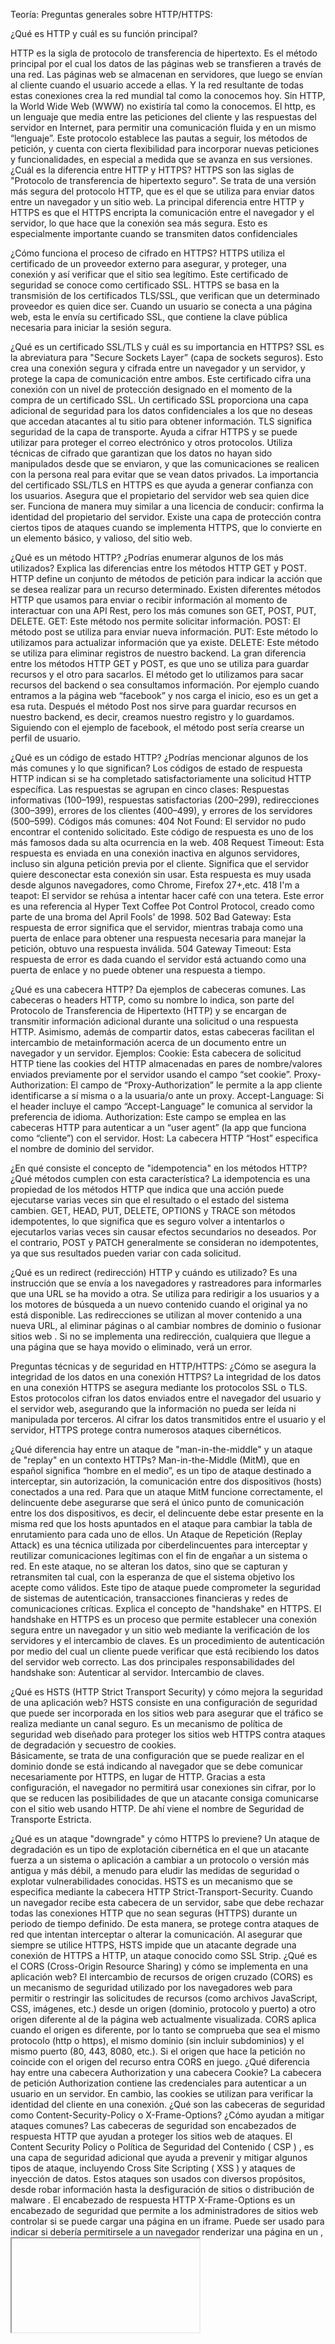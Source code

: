 Teoría:
Preguntas generales sobre HTTP/HTTPS:

¿Qué es HTTP y cuál es su función principal?

HTTP es la sigla de protocolo de transferencia de hipertexto. Es el método principal por el cual los datos de las páginas web se transfieren a través de una red. Las páginas web se almacenan en servidores, que luego se envían al cliente cuando el usuario accede a ellas.
Y la red resultante de todas estas conexiones crea la red mundial tal como la conocemos hoy. Sin HTTP, la World Wide Web (WWW) no existiría tal como la conocemos.
El http, es un lenguaje que media entre las peticiones del cliente y las respuestas del servidor en  Internet, para permitir una comunicación fluida y en un mismo “lenguaje”. Este protocolo establece las pautas a seguir, los métodos de petición,  y cuenta con cierta flexibilidad para incorporar nuevas peticiones y funcionalidades, en especial a medida que se avanza en sus versiones.
¿Cuál es la diferencia entre HTTP y HTTPS?
HTTPS son las siglas de "Protocolo de transferencia de hipertexto seguro". Se trata de una versión más segura del protocolo HTTP, que es el que se utiliza para enviar datos entre un navegador y un sitio web. 
La principal diferencia entre HTTP y HTTPS es que el HTTPS encripta la comunicación entre el navegador y el servidor, lo que hace que la conexión sea más segura. Esto es especialmente importante cuando se transmiten datos confidenciales

¿Cómo funciona el proceso de cifrado en HTTPS?
HTTPS utiliza el certificado de un proveedor externo para asegurar, y proteger, una conexión y así verificar que el sitio sea legítimo. Este certificado de seguridad se conoce como certificado SSL.
HTTPS se basa en la transmisión de los certificados TLS/SSL, que verifican que un determinado proveedor es quien dice ser. Cuando un usuario se conecta a una página web, esta le envía su certificado SSL, que contiene la clave pública necesaria para iniciar la sesión segura.

¿Qué es un certificado SSL/TLS y cuál es su importancia en HTTPS?
SSL es la abreviatura para "Secure Sockets Layer” (capa de sockets seguros). Esto crea una conexión segura y cifrada entre un navegador y un servidor, y protege la capa de comunicación entre ambos. Este certificado cifra una conexión con un nivel de protección designado en el momento de la compra de un certificado SSL. 
Un certificado SSL proporciona una capa adicional de seguridad para los datos confidenciales a los que no deseas que accedan atacantes al tu sitio para obtener información.
TLS significa seguridad de la capa de transporte. Ayuda a cifrar HTTPS y se puede utilizar para proteger el correo electrónico y otros protocolos. Utiliza técnicas de cifrado que garantizan que los datos no hayan sido manipulados desde que se enviaron, y que las comunicaciones se realicen con la persona real para evitar que se vean datos privados.
La importancia del certificado SSL/TLS en HTTPS es que ayuda a generar confianza con los usuarios. Asegura que el propietario del servidor web sea quien dice ser. Funciona de manera muy similar a una licencia de conducir: confirma la identidad del propietario del servidor.
Existe una capa de protección contra ciertos tipos de ataques cuando se implementa HTTPS, que lo convierte en un elemento básico, y valioso, del sitio web.

¿Qué es un método HTTP? ¿Podrías enumerar algunos de los más utilizados?
Explica las diferencias entre los métodos HTTP GET y POST.
HTTP define un conjunto de métodos de petición para indicar la acción que se desea realizar para un recurso determinado. Existen diferentes métodos HTTP que usamos para enviar o recibir información al momento de interactuar con una API Rest, pero los más comunes son GET, POST, PUT, DELETE.
GET: Este método nos permite solicitar información.
POST: El método post se utiliza para enviar nueva información.
PUT:  Este método lo utilizamos para actualizar información que ya existe.
DELETE: Este método se utiliza  para eliminar registros de nuestro backend.
La gran diferencia entre los métodos HTTP GET y POST, es que uno se utiliza para guardar recursos y el otro para sacarlos.
El método get lo utilizamos para sacar recursos del backend o sea consultamos información. Por ejemplo cuando entramos a la página web “facebook” y nos carga el inicio, eso es un get a esa ruta.
Después el método Post nos sirve para guardar recursos en nuestro backend, es decir, creamos nuestro registro y lo guardamos. Siguiendo con el ejemplo de facebook, el método post sería crearse un perfil de usuario. 

¿Qué es un código de estado HTTP? ¿Podrías mencionar algunos de los más comunes y lo que significan?
Los códigos de estado de respuesta HTTP indican si se ha completado satisfactoriamente una solicitud HTTP específica. Las respuestas se agrupan en cinco clases:
Respuestas informativas (100–199), respuestas satisfactorias (200–299), redirecciones (300–399), errores de los clientes (400–499), y errores de los servidores (500–599).
Códigos más comunes:
404 Not Found: El servidor no pudo encontrar el contenido solicitado. Este código de respuesta es uno de los más famosos dada su alta ocurrencia en la web.
408 Request Timeout: Esta respuesta es enviada en una conexión inactiva en algunos servidores, incluso sin alguna petición previa por el cliente. Significa que el servidor quiere desconectar esta conexión sin usar. Esta respuesta es muy usada desde algunos navegadores, como Chrome, Firefox 27+,etc.
418 I'm a teapot: El servidor se rehúsa a intentar hacer café con una tetera. Este error es una referencia al Hyper Text Coffee Pot Control Protocol, creado como parte de una broma del April Fools' de 1998.
502 Bad Gateway: Esta respuesta de error significa que el servidor, mientras trabaja como una puerta de enlace para obtener una respuesta necesaria para manejar la petición, obtuvo una respuesta inválida.
504 Gateway Timeout: Esta respuesta de error es dada cuando el servidor está actuando como una puerta de enlace y no puede obtener una respuesta a tiempo.


¿Qué es una cabecera HTTP? Da ejemplos de cabeceras comunes.
Las cabeceras o headers HTTP, como su nombre lo indica, son parte del Protocolo de Transferencia de Hipertexto (HTTP) y se encargan de transmitir información adicional durante una solicitud o una respuesta HTTP.
Asimismo, además de compartir datos, estas cabeceras facilitan el intercambio de metainformación acerca de un documento entre un navegador y un servidor.
Ejemplos:
Cookie: Esta cabecera de solicitud HTTP tiene las cookies del HTTP almacenadas en pares de nombre/valores enviados previamente por el servidor usando el campo “set cookie”.
Proxy-Authorization: El campo de “Proxy-Authorization” le permite a la app cliente identificarse a sí misma o a la usuaria/o ante un proxy.
Accept-Language: Si el header incluye el campo “Accept-Language” le comunica al servidor la preferencia de idioma.
Authorization: Este campo se emplea en las cabeceras HTTP para autenticar a un “user agent” (la app que funciona como “cliente”) con el servidor. 
Host: La cabecera HTTP “Host” especifica el nombre de dominio del servidor. 

¿En qué consiste el concepto de "idempotencia" en los métodos HTTP? ¿Qué métodos
cumplen con esta característica?
La idempotencia es una propiedad de los métodos HTTP que indica que una acción puede ejecutarse varias veces sin que el resultado o el estado del sistema cambien.
GET, HEAD, PUT, DELETE, OPTIONS y TRACE son métodos idempotentes, lo que significa que es seguro volver a intentarlos o ejecutarlos varias veces sin causar efectos secundarios no deseados. Por el contrario, POST y PATCH generalmente se consideran no idempotentes, ya que sus resultados pueden variar con cada solicitud.

¿Qué es un redirect (redirección) HTTP y cuándo es utilizado?
Es una instrucción que se envía a los navegadores y rastreadores para informarles que una URL se ha movido a otra. Se utiliza para redirigir a los usuarios y a los motores de búsqueda a un nuevo contenido cuando el original ya no está disponible.
Las redirecciones se utilizan al mover contenido a una nueva URL, al eliminar páginas o al cambiar nombres de dominio o fusionar sitios web .
Si no se implementa una redirección, cualquiera que llegue a una página que se haya movido o eliminado, verá un error.

Preguntas técnicas y de seguridad en HTTP/HTTPS:
¿Cómo se asegura la integridad de los datos en una conexión HTTPS?
La integridad de los datos en una conexión HTTPS se asegura mediante los protocolos SSL o TLS. Estos protocolos cifran los datos enviados entre el navegador del usuario y el servidor web, asegurando que la información no pueda ser leída ni manipulada por terceros.
Al cifrar los datos transmitidos entre el usuario y el servidor, HTTPS protege contra numerosos ataques cibernéticos.

¿Qué diferencia hay entre un ataque de "man-in-the-middle" y un ataque de "replay" en un contexto HTTPs?
Man-in-the-Middle (MitM), que en español significa “hombre en el medio”, es un tipo de ataque destinado a interceptar, sin autorización, la comunicación entre dos dispositivos (hosts) conectados a una red.
Para que un ataque MitM funcione correctamente, el delincuente debe asegurarse que será el único punto de comunicación entre los dos dispositivos, es decir, el delincuente debe estar presente en la misma red que los hosts apuntados en el ataque para cambiar la tabla de enrutamiento para cada uno de ellos.
Un Ataque de Repetición (Replay Attack) es una técnica utilizada por ciberdelincuentes para interceptar y reutilizar comunicaciones legítimas con el fin de engañar a un sistema o red. En este ataque, no se alteran los datos, sino que se capturan y retransmiten tal cual, con la esperanza de que el sistema objetivo los acepte como válidos. Este tipo de ataque puede comprometer la seguridad de sistemas de autenticación, transacciones financieras y redes de comunicaciones críticas.
Explica el concepto de "handshake" en HTTPS.
El handshake en HTTPS es un proceso que permite establecer una conexión segura entre un navegador y un sitio web mediante la verificación de los servidores y el intercambio de claves.
Es un procedimiento de autenticación por medio del cual un cliente puede verificar que está recibiendo los datos del servidor web correcto. Las dos principales responsabilidades del handshake son:
Autenticar al servidor.
Intercambio de claves.

¿Qué es HSTS (HTTP Strict Transport Security) y cómo mejora la seguridad de una
aplicación web?
HSTS  consiste en una configuración de seguridad que puede ser incorporada en los sitios web para asegurar que el tráfico se realiza mediante un canal seguro.
Es un mecanismo de política de seguridad web diseñado para proteger los sitios web HTTPS contra ataques de degradación y secuestro de cookies.	
Básicamente, se trata de una configuración que se puede realizar en el dominio donde se está indicando al navegador que se debe comunicar necesariamente por HTTPS, en lugar de HTTP.
Gracias a esta configuración, el navegador no permitirá usar conexiones sin cifrar, por lo que se reducen las posibilidades de que un atacante consiga comunicarse con el sitio web usando HTTP. De ahí viene el nombre de Seguridad de Transporte Estricta.
	
¿Qué es un ataque "downgrade" y cómo HTTPS lo previene?
Un ataque de degradación es un tipo de explotación cibernética en el que un atacante fuerza a un sistema o aplicación a cambiar a un protocolo o versión más antigua y más débil, a menudo para eludir las medidas de seguridad o explotar vulnerabilidades conocidas.
HSTS es un mecanismo que se especifica mediante la cabecera HTTP Strict-Transport-Security. Cuando un navegador recibe esta cabecera de un servidor, sabe que debe rechazar todas las conexiones HTTP que no sean seguras (HTTPS) durante un periodo de tiempo definido. De esta manera, se protege contra ataques de red que intentan interceptar o alterar la comunicación.
Al asegurar que siempre se utilice HTTPS, HSTS impide que un atacante degrade una conexión de HTTPS a HTTP, un ataque conocido como SSL Strip.
¿Qué es el CORS (Cross-Origin Resource Sharing) y cómo se implementa en una
aplicación web?
El intercambio de recursos de origen cruzado (CORS) es un mecanismo de seguridad utilizado por los navegadores web para permitir o restringir las solicitudes de recursos (como archivos JavaScript, CSS, imágenes, etc.) desde un origen (dominio, protocolo y puerto) a otro origen diferente al de la página web actualmente visualizada.
CORS aplica cuando el origen es diferente, por lo tanto se comprueba que sea el mismo protocolo (http o https), el mismo dominio (sin incluir subdominios) y el mismo puerto (80, 443, 8080, etc.). Si el origen que hace la petición no coincide con el origen del recurso entra CORS en juego.
¿Qué diferencia hay entre una cabecera Authorization y una cabecera Cookie?
 La cabecera de petición Authorization contiene las credenciales para autenticar a un usuario en un servidor. En cambio, las cookies se utilizan para verificar la identidad del cliente en una conexión.
¿Qué son las cabeceras de seguridad como Content-Security-Policy o X-Frame-Options?
¿Cómo ayudan a mitigar ataques comunes?
Las cabeceras de seguridad son encabezados de respuesta HTTP que ayudan a proteger los sitios web de ataques.
 El Content Security Policy o Política de Seguridad del Contenido  ( CSP ) , es una capa de seguridad adicional que ayuda a prevenir y mitigar algunos tipos de ataque, incluyendo Cross Site Scripting ( XSS ) y ataques de inyección de datos. Estos ataques son usados con diversos propósitos, desde robar información hasta la desfiguración de sitios o distribución de malware .
El encabezado de respuesta HTTP X-Frame-Options es un encabezado de seguridad que permite a los administradores de sitios web controlar si se puede cargar una página en un iframe. Puede ser usado para indicar si debería permitirsele a un navegador renderizar una página en un <frame>, <iframe>, <embed> u <object>. Las páginas web pueden usarlo para evitar ataques de clickjacking, asegurándose de que su contenido no es embebido en otros sitios.

¿Cuáles son las diferencias entre HTTP/1.1, HTTP/2 y HTTP/3?
HTTP/1.1 es la versión original del protocolo HTTP, publicada entre 1996 y 1997. HTTP/2 y HTTP/3 son versiones actualizadas que buscan mejorar la eficiencia del sistema de transferencia de datos.
Sus principales diferencias son:
Velocidad: HTTP/3 es más rápido que HTTP/2 y HTTP/1.1. 
Seguridad: HTTP/3 es más seguro que HTTP/1.1 y HTTP/2. 
Soporte: HTTP/3 tiene menos soporte que HTTP/1.1 y HTTP/2. 
Protocolo de transporte: HTTP/3 utiliza QUIC (Quick UDP Internet Connections) en lugar del TCP (Protocolo de Control de Transmisión) que usan HTTP/1.1 y HTTP/2. 
Multiplexación: HTTP/2 permite enviar múltiples solicitudes y respuestas simultáneamente, mientras que HTTP/1.1 las carga una a una. 
Compresión: HTTP/2 utiliza la compresión HPACK para reducir el tamaño de los encabezados. 
Server push: HTTP/2 permite que el servidor envíe contenido al cliente antes de que este lo solicite. 

¿Qué es un "keep-alive" en HTTP y cómo mejora el rendimiento de las aplicaciones? 
Una conexión persistente es aquella la cual permanece abierta por un periodo, y puede ser reutilizada por varias peticiones de datos, ahorrando así la necesidad de efectuar nuevas sincronizaciones a nivel de TCP, de esta manera se puede usar más eficazmente el protocolo TCP. Esta conexión no estará abierta permanentemente, si la conexión no se usa, se cerrará después de un tiempo determinado (un servidor puede usar la cabecera Keep-Alive para definir el tiempo mínimo que la conexión debería estar abierta).
Keep-Alive Controla el tiempo durante el cual una conexión persistente debe permanecer abierta. Es un concepto que permite que una sola conexión TCP se envíe y reciba múltiples solicitudes HTTP/respuestas, en lugar de abrir una nueva conexión para cada par de solicitud/respuesta.





Preguntas de implementación práctica:
¿Cómo manejarías la autenticación en una API basada en HTTP/HTTPS? ¿Qué métodos
conoces (Basic, OAuth, JWT, etc.)?
Esquemas de autenticación HTTP (Básico y Bearer)
Autenticación básica HTTP:
Los consumidores de API envían solicitudes de API con un nombre de usuario y una contraseña en un encabezado HTTP. Luego, los proveedores de API validan las credenciales para autenticar a los usuarios de API. Este método simple de autenticación de API carece de seguridad, ya que las solicitudes de API se pueden interceptar fácilmente.
Autenticación Bearer HTTP:
Los consumidores de API envían solicitudes de API con un token de acceso a la API único en un encabezado HTTP. Luego, los proveedores de API validan el token de acceso a la API para autenticar a los usuarios de la API. Este método de autenticación de API es más seguro que el básico, ya que las solicitudes de API no se pueden interceptar fácilmente.
Los métodos más conocidos que escuche son las claves API, OAuth 2.0, esquemas de autenticación HTTP y la autenticación mediante token web JSON (JWT).

¿Qué es un proxy inverso (reverse proxy) y cómo se utiliza en entornos HTTP/HTTPS?
Un proxy inverso es un servidor que se sitúa delante de los servidores web y reenvía las solicitudes del cliente (por ejemplo, el navegador web) a esos servidores web. Los proxies inversos suelen implementarse para ayudar a aumentar la seguridad, el rendimiento y la fiabilidad.
¿Cómo implementarías una redirección automática de HTTP a HTTPS en un servidor?
Se puede implementar de varias formas:
Configurar el protocolo TLS/SSL en el servidor web o de aplicaciones. 
Redirigir a los visitantes a la versión segura (HTTPS) del sitio. 
Agregar código personalizado para forzar la redirección.
¿Cómo mitigarías un ataque de denegación de servicio (DDoS) en un servidor HTTP?
Para mitigar los ataques DDoS, las empresas pueden implementar diversas estrategias. Una de ellas es el uso de servicios de mitigación de DDoS, que pueden filtrar el tráfico malicioso antes de que llegue a la red de la empresa. Esto a menudo se hace a través de la distribución de la carga de tráfico a través de múltiples servidores.							Otra estrategia es la planificación de contingencia y la redundancia de red. Esto puede incluir tener servidores de reserva o rutas de red alternativas para asegurar que los servicios puedan seguir funcionando en caso de un ataque.

También hay métodos como:
Redireccionamiento								
Agujeros negros							
Hundimiento									
Depuración									
Detección de bots

¿Qué problemas podrías enfrentar al trabajar con APIs que dependen de HTTP, y cómo los resolverías?
El uso de HTTP en lugar de HTTPS:  La forma más sencilla de evitar estos problemas comunes de API es crear la API con puntos finales HTTPS. Si no se utiliza un punto final HTTPS, es muy probable que surjan problemas con la API en el futuro.
Uso del método HTTP incorrecto: Si una API puede reconocer la ruta pero puede decir que estás usando el método incorrecto, a menudo se mostrará un error 405 No permitido. Cuando tu llamada a la API devuelve un error, deberías poder volver a verificar la documentación para asegurarte de que estás usando el método HTTP correcto.

¿Qué es un cliente HTTP? Mencionar la diferencia entre los clientes POSTMAN y CURL
Un cliente HTTP es una aplicación que envía solicitudes HTTP a un servidor HTTP.  Se le dice cliente HTTP porque es un cliente que accede a servidores HTTP.
CURL y Postman son dos herramientas ampliamente utilizadas para interactuar con las API, cada una con propósitos distintos y con características únicas. Si bien ambas pueden enviar solicitudes y gestionar respuestas de servidores web, se adaptan a diferentes preferencias de usuario y requisitos técnicos.
CURL es conveniente utilizar para estos casos:
 Scripting y automatización
Aplicaciones del lado del servidor
Soluciones Ligeras
y POSTMAN usarla cuando:
Desarrollo de API
Colaboración en equipo
Prueba de escenarios complejos





Preguntas de GIT
¿Qué es GIT y para qué se utiliza en desarrollo de software?
Es un sistema de control de versiones. Esta herramienta nos permite tener el historial completo de todo el código que hemos desarrollado y registra los cambios de un proyecto.

¿Cuál es la diferencia entre un repositorio local y un repositorio remoto en GIT?
La diferencia es el lugar donde se alojan. Un repositorio remoto se aloja en un servidor remoto (puede estar en Internet o en un servidor externo; incluso puede ser el mismo equipo en una ruta diferente) y se comparte entre varios miembros del equipo. Un repositorio local se aloja en un equipo local para un usuario individual, y es un contenedor de archivos donde se almacena una copia de un proyecto, sus versiones y un registro de cambios.
¿Cómo se crea un nuevo repositorio en GIT y cuál es el comando para inicializarlo?
Para crear un nuevo repositorio utilizamos el comando Git init . 
Explica la diferencia entre los comandos git commit y git push.
git push es un comando que sube los cambios hechos en tu ambiente de trabajo a una rama de trabajo tuya o de tu equipo remota. Commit identifica los cambios hechos en dicho ambiente de trabajo. Si no haces un push de tus cambios, estos jamás se verán reflejados en tu repositorio remoto.											      A nivel de trabajo git push trabaja a nivel de repositorio, es decir con tu repositorio remoto, mientras que git commit trabaja en tu repositorio local
¿Qué es un "branch" en GIT y para qué se utilizan las ramas en el desarrollo de software?
Branch son las ramificaciones o nuevos caminos que toma el proyecto. Estas se utilizan en el desarrollo de software para muchas cosas ya que  son copias del proyecto, pero separadas en la cual trabajas de forma aislada y colaborativa sin dañarlo.
¿Qué significa hacer un "merge" en GIT y cuáles son los posibles conflictos que pueden
surgir durante un merge?
Merge es un comando que nos permite fusionar una o más ramas a la rama master. 
Al fusionar se pueden generar conflictos , estos ocurren cuando se hacen cambios contrapuestos en la misma línea de un archivo o cuando una persona edita un archivo y otra persona borra el mismo archivo.
Describe el concepto de "branching model" en GIT y menciona algunos modelos comunes (por ejemplo, Git Flow, GitHub Flow).
El branching model de Git es una estrategia que usan los equipos de desarrollo para gestionar y hacer seguimiento de los cambios en el código. Proporciona una estructura organizada para el trabajo colaborativo de varios desarrolladores en una base de código compartida.
Ejemplos de modelos comunes:
GitFlow: Define dos tipos de ramas: principales y auxiliares. Las principales son la rama Master y la rama Develop, mientras que las auxiliares son la rama Feature, la rama Release y la rama Hotfix. 
GitHub Flow: Es una alternativa simple y ligera a GitFlow. Se basa en un flujo de trabajo basado en branches que permite a equipos de desarrollo enfocarse principalmente en la entrega continua. En el repositorio tenemos dos tipos de branches:
main (o master): El branch de código principal, es el que contiene el código que está listo para producción.
features: Los branches de funcionalidades que permiten el desarrollo en paralelo.
GitLab Flow: Se caracteriza por un flujo de trabajo bastante similar a GitHub Flow. La principal diferencia es que no solo permite el uso de release branches, sino que adiciona el uso de environment branches, por ejemplo, QA, Pre-Producción y Producción.

¿Cómo se deshace un cambio en GIT después de hacer un commit pero antes de hacer push?
Para deshacer el cambio antes de hacer el push se puede usar el comando git reset.

¿Qué es un "pull request" y cómo contribuye a la revisión de código en un equipo?
Es una función de GitHub que permite a tu equipo solicitar la revisión y aprobación de sus cambios antes de fusionarlos en la rama principal de desarrollo.
¿Cómo puedes clonar un repositorio de GIT y cuál es la diferencia entre git clone y git pull?
Para clonar un repositorio en  GIT podemos usar el comando git clone.
La diferencia entre git clone y git pull es que este último se utiliza para extraer y descargar contenido desde un repositorio remoto y actualizar al instante el repositorio local para reflejar ese contenido. En cambio, git clone, crea una copia de un repositorio remoto en tu repositorio local para poder trabajar en él.

Preguntas de GIT
¿Qué es Node.js y por qué es una opción popular para el desarrollo backend?
Node.js es un entorno local de ejecución de código javascript el cual está basado en el motor de google chrome v8 escrito en C++.  Node como herramienta de trabajo nos permitirá ejecutar código js en nuestros computadores sin hacer uso de un navegador web
¿Cómo funciona el modelo de I/O no bloqueante en Node.js y cómo beneficia el rendimiento de una aplicación backend?
Son aquellas que no bloquean la ejecución de otras operaciones . En las operaciones no bloqueantes, se permite que un solo proceso atienda varias solicitudes simultáneamente.
El modelo de I/O no bloqueante y controlado por eventos permite manejar una gran cantidad de conexiones simultáneas con un alto rendimiento de manera eficiente. 



¿Qué es el Event Loop en Node.js y cuál es su papel en la ejecución de código asincrónico?
Event loop es un bucle interno de JavaScript que se encarga de manejar la cola de tareas pendientes y ejecutarlas de manera secuencial. Estas tareas pueden ser funciones, eventos o cualquier otro tipo de acción que necesite ser ejecutada.
Su papel en la ejecución de código asincrónico permite ejecutar tareas simultáneamente sin esperar a que se completen las demás . Esto permite que el bucle de eventos de Node.js administre de manera eficiente múltiples operaciones simultáneamente, lo que da como resultado un mejor rendimiento y escalabilidad.
¿Cuál es la diferencia entre require() y import en Node.js?
La gran diferencia es que require tiene carga sincrónica e import tiene carga asincrónica. 
Debido a la carga sincrónica, el rendimiento de require es menos eficiente que el de import.
¿Qué es npm y cuál es su función en el ecosistema de Node.js?
Npm son las siglas de node package manager , en sí es el gestor de paquetes de node, el cual nos permitirá muchas soluciones tácticas a la hora de implementar código externo en nuestro proyecto.
¿Cómo se inicializa un proyecto de Node.js usando npm y cuál es el propósito del archivo
package.json?
Para inicializar un proyecto de Node.js usando npm hay que usar el comando npm init.
El propósito del archivo package.json  es que nos ayuda a hacer un seguimiento de todos los paquetes instalados en un proyecto determinado. Esto nos garantiza que la aplicación funcione correctamente al reunir y centralizar toda la información sobre las dependencias del proyecto

¿Qué son las dependencias en npm y cómo se instalan? Explica la diferencia entre
dependencias y dependencias de desarrollo.
Una dependencia es cualquier archivo o variable que utiliza nuestro proyecto, ya sea en la fase de desarrollo o en la fase de producción. O  sea serían los paquetes que un proyecto necesita para funcionar.
Para instalar una dependencia de producción en npm, se usa el comando: npm install <nombre-del-paquete>.

¿Cómo puedes gestionar versiones específicas de paquetes en npm y para qué sirve el
archivo package-lock.json?
La principal diferencia, es que las dependencias en desarrollo no son necesarias para que nuestros usuarios finales las utilice, mientras que las dependencias en producción son indispensables para que nuestros usuarios consuman el software.
¿Qué es nest.js cómo se usa en Node.js para construir aplicaciones backend?
Nest. js es un framework de desarrollo web basado en Node. js que utiliza TypeScript para proporcionar una estructura de programación sólida y altamente escalable. 





¿Cómo se manejan errores en Node.js y cuál es la diferencia entre callbacks, promesas y
async/await para manejar código asincrónico?
Para manejar los errores se pueden usar varias prácticas:
 bloques try-catch.
async/await y promises.
devoluciones de llamada que dan prioridad a los errores.
 eventos y agentes de escucha.
middleware y siguientes funciones.
La diferencia entre callbacks, promesas y async/await radica en que Async/await proporciona la mejor sintaxis de manejo de errores, lo que genera un código mucho más limpio, ya que el encadenamiento de promesas juntos, igual que los callbacks, se pueden poner bastante voluminoso y confuso. 
Cada solución es mejor que la otra, lo cual hace al código más óptimo y más fácil de entender en el caso de que se vuelva complejo.

Preguntas/Ejercicios:

1. Adjuntar imágenes del response de un GET y de un POST de cada punto


















































2. ¿Qué sucede cuando hacemos el GET por segunda vez, luego de haber ejecutado el POST?
Lo que sucede es que al hacer get por segunda vez luego del post creamos un nuevo registro y se guardó y podemos utilizarlo para consultarlo nuevamente.

